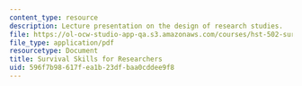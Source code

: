 ```yaml
---
content_type: resource
description: Lecture presentation on the design of research studies.
file: https://ol-ocw-studio-app-qa.s3.amazonaws.com/courses/hst-502-survival-skills-for-researchers-the-responsible-conduct-of-research-spring-2003/596f7b98617fea1b23dfbaa0cddee9f8_3bstudydesign.pdf
file_type: application/pdf
resourcetype: Document
title: Survival Skills for Researchers
uid: 596f7b98-617f-ea1b-23df-baa0cddee9f8
---
```

